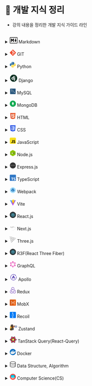 # 📝 개발 지식 정리

- 강의 내용을 정리한 개발 지식 가이드 라인

<br>

[//]: # "마크다운"

<details>
<summary><img src="assets/logo/markdown.png" width="25" height="20"/> Markdown</summary>
<div markdown="1">

- [Markdown](src/Markdown/Markdown.md)

</div>
</details>

<br>

[//]: # "GIT"

<details>
<summary><img src="assets/logo/git.png" width="20" height="20"/> GIT</summary>
<div markdown="1">

- [Git](src/Git/Git.md)
- [GitHub](src/Git/GitHub.md)
- [Branch](src/Git/Branch.md)
- [GitHub Flow](src/Git/GitHub_Flow.md)
- [GitHub action](src/Git/GitHub_action.md)

</div>
</details>

<br>

[//]: # "파이썬"

<details>
<summary><img src="assets/logo/python.png" width="20" height="20"/> Python</summary>
<div markdown="1">

- [기초](src/Python/Python_Basics.md)
- [리스트](src/Python/Python_List.md)
- [String Formatting](src/Python/Python_String_Formatting.md)
- [형 변환](src/Python/Python_Typecasting.md)
- [제어문](src/Python/Python_Control_Statement.md)
- [문자열](src/Python/Python_String.md)
- [함수](src/Python/Python_Function.md)
- [딕셔너리](src/Python/Python_Dictionary.md)
- [모듈, 패키지, 라이브러리](src/Python/Python_Module.md)
- [에러, 예외처리](src/Python/Python_Error.md)
- [스택, 큐](src/Python/Python_Stack_Queue.md)
- [파일 입출력](src/Python/Python_File.md)
- [튜플, 세트](src/Python/Python_Tuple_Set.md)
- [메서드](src/Python/Python_Method.md)
- [힙](src/Python/Python_Heap.md)
- [사용자 정의 함수](src/Python/Python_User_Function.md)
- [이차원 리스트](src/Python/Python_matrix.md)
- [클래스](src/Python/Python_Class.md)
- [데코레이터](src/Python/Python_Decorator.md)
- [응용 및 심화](src/Python/Python_Deepen.md)
- [가상환경](src/Python/Python_Virtual_environments.md)
- [API](src/Python/Python_API.md)

</div>
</details>

<br>

[//]: # "django"

<details>
<summary><img src="assets/logo/django.png" width="25" height="25"/> Django</summary>
<div markdown="1">

- [Django 소개](src/Django/Django_intro.md)
- [Setting (가상환경 생성~앱 생성)](src/Django/Django_Setting.md)
- [Django 디자인 패턴](src/Django/Django_Design_pattern.md)
- [Template](src/Django/Django_Template.md)
- [URLs](src/Django/Django_URLs.md)
- [Model](src/Django/Django_Model.md)
- [ORM](src/Django/Django_ORM.md)
- [View의 ORM](src/Django/Django_View_with_ORM.md)
- [Form](src/Django/Django_Form.md)
- [HTTP requests (GET/POST)](src/Django/Django_HTTP_requests_GET_POST.md)
- [Authentication](src/Django/Django_Authentication.md)
- [Static Files](src/Django/Django_Static_files.md)
- [N:1 관계 (Comment & Article)](src/Django/Django_Many_to_one_relationships_article_comment.md)
- [N:1 관계 (Comment & Article & User)](src/Django/Django_Many_to_one_relationships_article_comment_user.md)
- [M:N 관계 (Like 기능)](src/Django/Django_Many_to_many_relationships_like.md)
- [M:N 관계 (Follow 기능)](src/Django/Django_Many_to_many_relationships_follow.md)
- [Ajax를 이용한 비동기 요청](src/Django/Django_asynchronous_with_Ajax.md)
- [Fixtures](src/Django/Django_Fixtures.md)
- [Query 향상시키기](src/Django/Django_Improve_query.md)

</div>
</details>

<br>

[//]: # "mysql"

<details>
<summary><img src="assets/logo/mysql.png" width="20" height="20"/> MySQL</summary>
<div markdown="1">

- [데이터 베이스](src/MySQL/Database.md)
- [관계형 데이터 베이스](src/MySQL/Relational_Database.md)
- [MySQL Workbench](src/MySQL/MySQL_Workbench.md)
- [SQL 기초](src/MySQL/MySQL_Basics.md)
- [단일 테이블 쿼리](src/MySQL/MySQL_Single_Table_Queries.md)
- [테이블 관리하기](src/MySQL/MySQL_Managing_Tables.md)
- [테이블 조작하기](src/MySQL/MySQL_Modifying_Data.md)
- [다중 테이블 쿼리](src/MySQL/MySQL_Multi_Table_Queries.md)

<!-- -   [중첩 쿼리]()
-   [트랜잭션, 트리거]()
-   [정규화, 데이터 모델링]() -->

</div>
</details>

<br>

[//]: # "postgresql"

[//]: # "<details>"

[//]: # '<summary><img src="./logo/postgresql.png" width="20" height="20"/> PostgreSQL</summary>'

[//]: # '<div markdown="1">'

[//]: # "</div>"

[//]: # "</details>"

[//]: # "<br>"

[//]: # "mongodb"

<details>
<summary><img src="assets/logo/mongodb.png" width="20" height="20"/> MongoDB</summary>
<div markdown="1">

- [MongoDB 소개](src/MongoDB/MongoDB_Intro.md)
- [MongoDB 사용하기](src/MongoDB/MongoDB_Using.md)
- [Mongoose](src/MongoDB/MongoDB_Mongoose.md)
- [Mongoose CRUD](src/MongoDB/MongoDB_CRUD.md)

</div>
</details>

<br>

[//]: # "html"

<details>
<summary><img src="assets/logo/html.png" width="20" height="20"/> HTML</summary>
<div markdown="1">

- [웹 소개](src/HTML/Web_intro.md)
- [HTML 소개](src/HTML/HTML_intro.md)
- [Tags]()

</div>
</details>

<br>

[//]: # "css"

<details>
<summary><img src="assets/logo/css.png" width="20" height="20"/> CSS</summary>
<div markdown="1">

- [CSS 소개](src/CSS/CSS_intro.md)
- [Box Model](src/CSS/CSS_Box_model.md)
- [포지션](src/CSS/CSS_Positioning.md)
- [Float](src/CSS/CSS_Floating.md)
- [Flexbox](src/CSS/CSS_Flexbox.md)
- [Semantic](src/CSS/CSS_Semantic.md)
- [Media Query]()
- [Pseudo Class & Elements]()

</div>
</details>

<br>

[//]: # "sass"

[//]: # "<details>"

[//]: # '<summary><img src="./logo/sass.png" width="20" height="20"/> Sass</summary>'

[//]: # '<div markdown="1">'

[//]: # "</div>"

[//]: # "</details>"

[//]: # "<br>"

[//]: # "javascript"

<details>
<summary><img src="assets/logo/javascript.png" width="20" height="20"/> JavaScript</summary>
<div markdown="1">

- [자바스크립트 역사](src/JavaScript/JS_History.md)
- [DOM](src/JavaScript/JS_DOM.md)
- [기초 문법](src/JavaScript/JS_Basic_syntax.md)
- [함수](src/JavaScript/JS_Function.md)
- [객체](src/JavaScript/JS_Object.md)
- [배열](src/JavaScript/JS_Array.md)
- [이벤트 조작하기](src/JavaScript/JS_Event.md)
- [동기 & 비동기](src/JavaScript/JS_Asynchronous.md)
- [Promise](src/JavaScript/JS_Promise.md)
- [async & await](src/JavaScript/JS_async,await.md)
- [API & fetch](src/JavaScript/JS_API,fetch.md)
- [try & catch](src/JavaScript/JS_try,catch.md)
- [Closure](src/JavaScript/JS_closure.md)

</div>
</details>

<br>

[//]: # (nodejs)

<details>
<summary><img src="assets/logo/nodejs.png" width="20" height="20"/> Node.js</summary>
<div markdown="1">

- [Node.js 소개](src/Nodejs/Nodejs_intro.md)
- [Blocking & Non-blocking](src/Nodejs/Nodejs_blocking_nonblocking.md)
- [프로세스 및 스레드](src/Nodejs/Nodejs_process_thread.md)
- [Event Emitter](src/Nodejs/Nodejs_Event_Emitter.md)
- [모듈](src/Nodejs/Nodejs_module.md)
- [index.js 파일](src/Nodejs/Nodejs_indexjs.md)
- [패키지](src/Nodejs/Nodejs_package.md)
- [Node.js로 웹 서버 생성하기](src/Nodejs/Nodejs_web_server.md)

</div>
</details>

<br>

[//]: # (expressjs)

<details>
<summary><img src="assets/logo/expressjs.png" width="20" height="20"/> Express.js</summary>
<div markdown="1">

- [Express.js 소개](src/Expressjs/Expressjs_intro.md)
- [Express.js 기본 구조 코드](src/Expressjs/Expressjs_basic_structure_code.md)
- [request - req.params()](src/Expressjs/Expressjs_request.md)
- [response - res.json() vs res.send() vs res.end()](src/Expressjs/Expressjs_response.md)
- [middleware](src/Expressjs/Expressjs_middleware.md)
- [POST 요청 - express.json()](src/Expressjs/Expressjs_express_json.md)
- [MVC 패턴](src/Expressjs/Expressjs_MVC.md)
- [Router](src/Expressjs/Expressjs_Router.md)
- [RESTful API](src/Expressjs/Expressjs_RESTful_API.md)
- [파일 전송하기 - res.sendFile()](src/Expressjs/Expressjs_sendFile.md)
- [정적 파일 제공 - express.static()](src/Expressjs/Expressjs_express_static.md)
- [Template Engine, Template Layout](src/Expressjs/Expressjs_Template_Engine_Layout.md)
- [Express 에러 처리](src/Expressjs/Expressjs_error.md)

</div>
</details>

<br>

[//]: # "typescript"

<details>
<summary><img src="assets/logo/typescript.png" width="20" height="20"/> TypeScript</summary>
<div markdown="1">

- [타입스크립트 소개](src/TypeScript/TS_intro.md)
- [개발환경 구축](src/TypeScript/TS_Setting.md)
- [기본 특징](src/TypeScript/TS_Basic_feature.md)
- [타입 시스템](src/TypeScript/TS_Type_system.md)
- [변수](src/TypeScript/TS_Variable.md)
- [타입 추론](src/TypeScript/TS_Type_assertion.md)
- [호출 시그니쳐](src/TypeScript/TS_call_signatures.md)
- [오버로딩](src/TypeScript/TS_overloading.md)
- [다형성 - Generics](src/TypeScript/TS_Polymorphism_Generics.md)
- [클래스](src/TypeScript/TS_classes.md)
- [Interfaces](src/TypeScript/TS_Interfaces.md)
- [TypeScript 프로젝트 시작하기](src/TypeScript/TS_start_project_with_typescript.md)
- [TypeScript 프로젝트 - Lib & Declaration Files](src/TypeScript/TS_Lib_Declaration_Files.md)
- [TypeScript 프로젝트 - JSDoc](src/TypeScript/TS_JSDoc.md)
- [효율적인 개발환경 구축](src/TypeScript/TS_efficient.md)

</div>
</details>

<br>

[//]: # (webpack)

<details>
<summary><img src="assets/logo/webpack.png" width="20" height="20"/> Webpack</summary>
<div markdown="1">

- [Webpack 소개](src/Webpack/Webpack_intro.md)
- [폴더 및 파일 구조](src/Webpack/Webpack_structure.md)
- [Import 기능](src/Webpack/Webpack_import.md)
- [Webpack 설정 - config 파일](src/Webpack/Webpack_config.md)
- [Loader](src/Webpack/Webpack_Loader.md)
- [Plugin](src/Webpack/Webpack_Plugin.md)
- [Caching](src/Webpack/Webpack_Caching.md)
- [development server](src/Webpack/Webpack_development_server.md)
- [gzip 압축](src/Webpack/Webpack_gzip.md)
- [Devtool](src/Webpack/Webpack_Devtool.md)
- [Babel Loader](src/Webpack/Webpack_Babel_Loader.md)
- [Resource Asset](src/Webpack/Webpack_Resource_asset.md)
- [bundle analyzer](src/Webpack/Webpack_bundle_analyzer.md)

</div>
</details>

<br/>

[//]: # (Vite)

<details>
<summary><img src="assets/logo/vite.png" width="20" height="20"/> Vite</summary>
<div markdown="1">

- [Vite 소개](src/Vite/Vite_intro.md)
- [Vite를 이용한 React 설치](src/Vite/Vite_install_react.md)
- [Vite, Create-React-App 비교](src/Vite/Vite_create_react_app.md)

</div>
</details>

<br/>

[//]: # "reactjs"

<details>
<summary><img src="assets/logo/react.png" width="20" height="20"/> React.js</summary>
<div markdown="1">

- [리액트 소개](src/Reactjs/React_intro.md)
- [리액트 앱 만들기](src/Reactjs/Create_React_App.md)
- [JSX](src/Reactjs/React_JSX.md)
- [State](src/Reactjs/React_State.md)
- [Props](src/Reactjs/React_Props.md)
- [Suspense]()

</div>
</details>

<br>

[//]: # "nextjs"

<details>
<summary><img src="assets/logo/nextjs.png" width="20" height="20"/> Next.js</summary>
<div markdown="1">

- [Next.js 소개 및 프로젝트 생성](src/Nextjs/Nextjs_intro.md)
- [Library vs Framework](src/Nextjs/Nextjs_Library_Framework.md)
- [Routing](src/Nextjs/Nextjs_Routing.md)
- [not-found, Link, useRouter, usePathname, Rendering](src/Nextjs/Nextjs_not-found_Link_useRouter_usePathname_Rendering.md)
- [Client/Server component 비교](src/Nextjs)
- [layout, metadata](src/Nextjs/Nextjs_layout_metadata.md)
- [Dynamic Routes](src/Nextjs/Nextjs_Dynamic_Routes.md)
- [Data Fetching](src/Nextjs/Nextjs_Data_Fetching.md)
- [Loading component](src/Nextjs/Nextjs_Loading_component.md)
- [Suspense](src/Nextjs/Nextjs_Suspense.md)
- [Error Handling](src/Nextjs/Nextjs_Error_Handling.md)
- [CSS modules](src/Nextjs/Nextjs_CSS_modules.md)
- [Deployment](src/Nextjs/Nextjs_Deployment.md)
- [Revalidation]()

</div>
</details>

<br>

[//]: # "vuejs"

[//]: # "<details>"

[//]: # '<summary><img src="./logo/vuejs.png" width="20" height="20"/> Vue.js</summary>'

[//]: # '<div markdown="1">'

[//]: # "</div>"

[//]: # "</details>"

[//]: # "<br>"

[//]: # "angularjs"

[//]: # "<details>"

[//]: # '<summary><img src="./logo/angularjs.png" width="20" height="20"/> Angular.js</summary>'

[//]: # '<div markdown="1">'

[//]: # "</div>"

[//]: # "</details>"

[//]: # "<br>"

[//]: # "sveltejs"

[//]: # "<details>"

[//]: # '<summary><img src="./logo/sveltejs.png" width="20" height="20"> Svelte.js</summary>'

[//]: # '<div markdown="1">'

[//]: # "</div>"

[//]: # "</details>"

[//]: # "<br>"

[//]: # "threejs"

<details>
<summary><img src="assets/logo/threejs.png" width="20" height="20"/> Three.js</summary>
<div markdown="1">

- []()

</div>
</details>

<br>

[//]: # "r3f"

<details>
<summary><img src="assets/logo/react.png" width="20" height="20"/> R3F(React Three Fiber)</summary>
<div markdown="1">

- []()

</div>
</details>

<br>

[//]: # "Bun"

[//]: # "<details>"

[//]: # '<summary><img src="./logo/bun.png" width="20" height="20"> Bun</summary>'

[//]: # '<div markdown="1">'

[//]: # "</div>"

[//]: # "</details>"

[//]: # "<br>"

[//]: # "GraphQL"

<details>
<summary><img src="assets/logo/graphql.png" width="20" height="20"> GraphQL</summary>
<div markdown="1">

- [GraphQL 소개](src/GraphQL/GraphQL_intro.md)
- [Express GraphQL Server 생성](src/GraphQL/GraphQL_Express.md)
- [GraphiQL](src/GraphQL/GraphQL_GraphiQL.md)
- [Schema](src/GraphQL/GraphQL_schema.md)
- [모듈화 - graphql-tools](src/GraphQL/GraphQL_graphql_tools.md)
- [Resolver](src/GraphQL/GraphQL_Resolver.md)
- [필터링](src/GraphQL/GraphQL_filtering.md)
- [Mutation - CRUD](src/GraphQL/GraphQL_Mutation.md)

</div>
</details>

<br>

[//]: # (Apollo)

<details>
<summary><img src="assets/logo/apollo.png" width="24" height="24"> Apollo</summary>
<div markdown="1">

- [Apollo 소개](src/Apollo/Apollo_intro.md)
- [Apollo Server](src/Apollo/Apollo_server.md)
- [Apollo Client 구조](src/Apollo/Apollo_client.md)
- [Tailwind CSS 설정](src/Apollo/Apollo_Tailwind.md)
- [Apollo Client Cache](src/Apollo/Apollo_client_cache.md)
- [Fetch Policy](src/Apollo/Apollo_fetch_policy.md)
- [Apollo Client 소스코드](src/Apollo/Apollo_client_source_code.md)
- [데이터 조회 - useQuery](src/Apollo/Apollo_useQuery.md)
- [컴포넌트 생성](src/Apollo/Apollo_component.md)
- [데이터 생성, 삭제, 수정 - useMutation](src/Apollo/Apollo_useMutation.md)
- [리스트 정렬](src/Apollo/Apollo_sorting_list.md)

</div>
</details>

<br/>

[//]: # (Redux)

<details>
<summary><img src="assets/logo/redux.png" width="20" height="20"> Redux</summary>
<div markdown="1">

- [Redux 소개](src/Redux/Redux_intro.md)
- [Redux 카운터 앱 - without middleware](src/Redux/Redux_counter_without_middleware.md)
- [combineReducers](src/Redux/Redux_combineReducers.md)
- [Provider](src/Redux/Redux_provider.md)
- [useSelector, useDispatch](src/Redux/Redux_useSelector_useDispatch.md)
- [Middleware - logger, thunk](src/Redux/Redux_middleware.md)
- [Redux Toolkit](src/Redux/Redux_toolkit.md)

</div>
</details>

<br/>

[//]: # (MobX)

<details>
<summary><img src="assets/logo/mobx.png" width="20" height="20"> MobX</summary>
<div markdown="1">

- []()

</div>
</details>

<br/>

[//]: # (Recoil)

<details>
<summary><img src="assets/logo/recoil.png" width="20" height="20"> Recoil</summary>
<div markdown="1">

- []()

</div>
</details>

<br/>

[//]: # (Zustand)

<details>
<summary><img src="assets/logo/zustand.png" width="24" height="20"> Zustand</summary>
<div markdown="1">

- []()

</div>
</details>

<br/>

[//]: # (TanStack Query&#40;React Query&#41;)

<details>
<summary><img src="assets/logo/react_query.png" width="22" height="20"> TanStack Query(React-Query)</summary>
<div markdown="1">

- []()

</div>
</details>

<br>

[//]: # "docker"

<details>
<summary><img src="assets/logo/docker.png" width="20" height="20"/> Docker</summary>
<div markdown="1">

- [Docker 소개](src/Docker/Docker_intro.md)
- [Docker 설치](src/Docker/Docker_install.md)
- [Docker 사용 흐름](src/Docker/Docker_simple_flow.md)
- [이미지로 컨테이너 생성](src/Docker/Docker_Creating_container.md)
- [도커 이미지 생성하는 순서](src/Docker/Docker_Process_creating_image.md)
- [도커 파일 만들기](src/Docker/Docker_Dockfile.md)
- [도커 파일로 도커 이미지 만들기](src/Docker/Docker_image.md)
- [리액트를 위한 도커 파일 작성](src/Docker/Docker_Dockerfile_for_react.md)

</div>
</details>

<br/>

[//]: # "kubernetes"

[//]: # "<details>"

[//]: # '<summary><img src="./logo/kubernetes.png" width="20" height="20"/> Kubernetes</summary>'

[//]: # '<div markdown="1">'

[//]: # "</div>"

[//]: # "</details>"

[//]: # "<br>"

[//]: # "data structure, algorithm"

<details>
<summary><img src="assets/logo/algorithm.png" width="20" height="20"/> Data Structure, Algorithm</summary>
<div markdown="1">

- [데이터 입출력]()
- [시간복잡도, 빅오 표기법](src/Algorithm/Algorithm_Time_Complexity.md)
- [스택(Stack), 큐(Queue)](src/Algorithm/Algorithm_stack_queue.md)
- [우선순위 큐(Priority Queue),힙(Heap): 우선순위에 따라 데이터 꺼내는 자료구조](src/Algorithm/Algorithm_priority_queue_heap.md)
- [트리 자료구조(Tree): 활용도 높은 자료구조](src/Algorithm/Algorithm_tree.md)
- [바이너리 인덱스 트리(Binary Index Tree): 특수한 목적의 자료구조](src/Algorithm/Algorithm_binary_indexed_tree.md)

<!-- -   [선택 정렬, 삽입 정렬: 간단하고 기본적인 정렬 알고리즘]()
-   [퀵 정렬, 계수 정렬: 더 빠른 정렬 알고리즘]()
-   [완전탐색(Exhaustive Search)]()
-   [그래프(Graph)]()
-   [깊이우선탐색(DFS), 너비우선탐색(BFS)]()
-   [다익스트라 알고리즘: 하나의 출발지에서 다른 모든 출발지까지 최단 경로 계산]()
-   [플로이드 워셜 알고리즘: 모든 출발지에서 다른 모든 출발지까지 최단 경로 계산]()
-   [벨만 포드 알고리즘: 비용이 음수인 간선이 있을 때 최단 경로를 구하는 법]()
-   [유니온 파인드 자료구조: 서로소 집합을 판단하는 법]()
-   [크루칼 알고리즘: 최소 신장 트리를 찾는 알고리즘]()
-   [최소 공통 조상: 트리에서의 최소 공통 조상을 찾는 알고리즘]()
-   [위상 정렬: 방향성을 거스르지 않도록 전체 노드 나열하기]()
-   [재귀 함수]()
-   [유용한 표준 라이브러리]()
-   [소수 여부를 빠르게 처리하는 알고리즘 모음]()
-   [이진 탐색: 정렬된 데이터에서 빠르게 데이터 찾기]()
-   [동적 계획법: 메모리를 더 소모하여 속도 향상시키는 방법]()
-   [그리디(Greedy): 현재 상황에서 가장 좋아보이는 것만 고르기]()
-   [단순구현(Implementation)]()
-   [투 포인터와 구간 합]() -->

</div>
</details>

<br>

[//]: # "computer science"

<details>
<summary><img src="assets/logo/computer_science.png" width="20" height="20"/> Computer Science(CS)</summary>
<div markdown="1">

- [CS_CLI](src/Computer_Science/CS_CLI.md)
- [CS_Server](src/Computer_Science/CS_Server.md)
- [CS\_디자인 패턴과 프로그래밍 패러다임](src/Computer_Science/CS_Design_pattern_Programming_paradigm.md)
- [CS_Cookie & Session](src/Computer_Science/CS_Cookie,Session.md)
- [OS\_운영체제 개요](src/Computer_Science/OS_운영체제_개요.md)
- [REST API](src/Computer_Science/REST_API.md)
- [HTTP requests (PUT/PATCH)](src/Computer_Science/PUT&PATCH.md)
- [CS_OAuth](src/Computer_Science/CS_OAuth.md)
- [CS_컴퓨터 구조](src/Computer_Science/CS_structure_of_computer.md)

</div>
</details>
